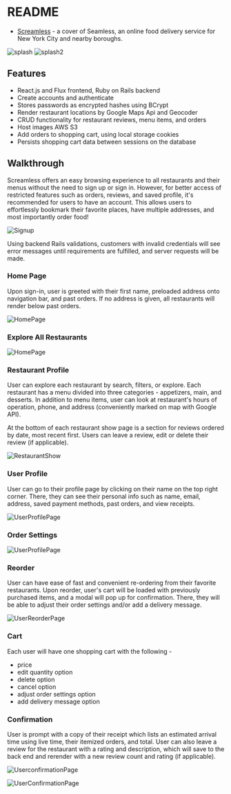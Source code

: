# README

- [Screamless](https://screamless.herokuapp.com/#/) - a cover of Seamless, an online food delivery service for New York City and nearby boroughs.

![splash](/app/assets/images/splashpage1.png "Splash Page")
![splash2](/app/assets/images/splashpage2.png "Splash Page2")

## Features

- React.js and Flux frontend, Ruby on Rails backend
- Create accounts and authenticate
- Stores passwords as encrypted hashes using BCrypt
- Render restaurant locations by Google Maps Api and Geocoder
- CRUD functionality for restaurant reviews, menu items, and orders
- Host images AWS S3
- Add orders to shopping cart, using local storage cookies
- Persists shopping cart data between sessions on the database

## Walkthrough

Screamless offers an easy browsing experience to all restaurants and their menus without the need to sign up or sign in. However, for better access of restricted features such as orders, reviews, and saved profile, it's recommended for users to have an account. This allows users to effortlessly bookmark their favorite places, have multiple addresses, and most importantly order food!

![Signup](/app/assets/images/signin-signup.png "Signup Page")

Using backend Rails validations, customers with invalid credentials will see error messages until requirements are fulfilled, and server requests will be made.

### Home Page

Upon sign-in, user is greeted with their first name, preloaded address onto navigation bar, and past orders. If no address is given, all restaurants will render below past orders.

![HomePage](/app/assets/images/homepage.png "Home Page")

### Explore All Restaurants

![HomePage](/app/assets/images/homepage2.png "Home Page")

### Restaurant Profile

User can explore each restaurant by search, filters, or explore. Each restaurant has a menu divided into three categories - appetizers, main, and desserts. In addition to menu items, user can look at restaurant's hours of operation, phone, and address (conveniently marked on map with Google API).

At the bottom of each restaurant show page is a section for reviews ordered by date, most recent first. Users can leave a review, edit or delete their review (if applicable).

![RestaurantShow](/app/assets/images/restaurant-show.png "Restaurant Show Page")

### User Profile

User can go to their profile page by clicking on their name on the top right corner. There, they can see their personal info such as name, email, address, saved payment methods, past orders, and view receipts.

![UserProfilePage](/app/assets/images/userprofile.png "User Profile")

### Order Settings

![UserProfilePage](/app/assets/images/pastorders.png "User Profile")

### Reorder

User can have ease of fast and convenient re-ordering from their favorite restaurants. Upon reorder, user's cart will be loaded with previously purchased items, and a modal will pop up for confirmation. There, they will be able to adjust their order settings and/or add a delivery message.

![UserReorderPage](/app/assets/images/reorder.png "User Reorder")

### Cart

Each user will have one shopping cart with the following -

- price
- edit quantity option
- delete option
- cancel option
- adjust order settings option
- add delivery message option

### Confirmation

User is prompt with a copy of their receipt which lists an estimated arrival time using live time, their itemized orders, and total.
User can also leave a review for the restaurant with a rating and description, which will save to the back end and rerender with a new review count and rating (if applicable).

![UserconfirmationPage](/app/assets/images/order-confirmation.png "User confirmation")

![UserConfirmationPage](/app/assets/images/order-confirmation2.png "User Confirmation")
